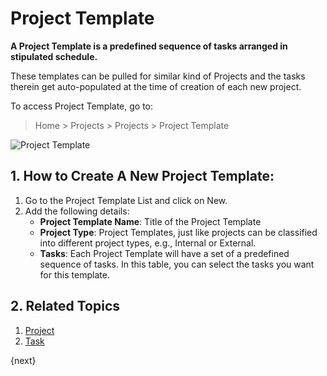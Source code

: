 <!-- add-breadcrumbs -->
# Project Template

**A Project Template is a predefined sequence of tasks arranged in stipulated schedule.**

These templates can be pulled for similar kind of Projects and the tasks therein get auto-populated at the time of creation of each new project.

To access Project Template, go to:

> Home > Projects > Projects > Project Template

<img class="screenshot" alt="Project Template" src="{{docs_base_url}}/assets/img/project/projects-project-template.png">

## 1. How to Create A New Project Template:

  1. Go to the Project Template List and click on New.
  2. Add the following details:
      * **Project Template Name**: Title of the Project Template
      * **Project Type**: Project Templates, just like projects can be classified into different project types, e.g., Internal or External.
      * **Tasks**: Each Project Template will have a set of a predefined sequence of tasks. In this table, you can select the tasks you want for this template.

## 2. Related Topics
  1. [Project](/docs/v13/user/manual/en/projects/project)
  2. [Task](/docs/v13/user/manual/en/projects/tasks)

{next}